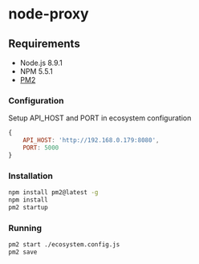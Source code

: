 # node-proxy

## Requirements

* Node.js 8.9.1
* NPM 5.5.1
* [PM2](http://pm2.keymetrics.io/docs/usage/quick-start)

### Configuration

Setup API_HOST and PORT in ecosystem configuration

```javascript
{
    API_HOST: 'http://192.168.0.179:8080',
    PORT: 5000
}
```

### Installation

```sh
npm install pm2@latest -g
npm install
pm2 startup
```

### Running

```sh
pm2 start ./ecosystem.config.js
pm2 save
```
